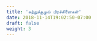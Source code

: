 ```yaml
---
title: 'சுற்றுச்சூழல் பிரச்சினைகள்'
date: 2018-11-14T19:02:50-07:00
draft: false
weight: 3
---
```












